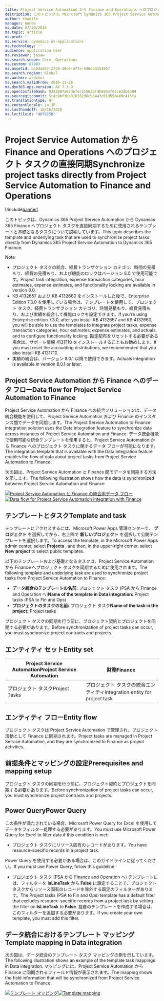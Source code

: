 ```yaml
---
title: Project Service Automation から Finance and Operations へのプロジェクト タスクの直接同期
description: このトピックは、Microsoft Dynamics 365 Project Service Automation から Dynamics 365 Finance へプロジェクト タスクを直接同期するために使用されるテンプレートと基礎となるタスクについて説明しています。
author: Yowelle
manager: AnnBe
ms.date: 07/20/2018
ms.topic: article
ms.prod: ''
ms.service: dynamics-ax-applications
ms.technology: ''
audience: Application User
ms.reviewer: josaw
ms.search.scope: Core, Operations
ms.custom: 87983
ms.assetid: b454ad57-2fd6-46c9-a77e-646de4153067
ms.search.region: Global
ms.author: andchoi
ms.search.validFrom: 2016-11-28
ms.dyn365.ops.version: AX 7.3.0
ms.openlocfilehash: 0383607a07def6c21562bf4b0893fe3ce3db6a04
ms.sourcegitcommit: 5c4c9bf3ba018562d6cb3443c01d550489c415fa
ms.translationtype: HT
ms.contentlocale: ja-JP
ms.lasthandoff: 10/16/2020
ms.locfileid: "4079250"
---
```

# <a name="synchronize-project-tasks-directly-from-project-service-automation-to-finance-and-operations"></a><span data-ttu-id="5fcb0-103">Project Service Automation から Finance and Operations へのプロジェクト タスクの直接同期</span><span class="sxs-lookup"><span data-stu-id="5fcb0-103">Synchronize project tasks directly from Project Service Automation to Finance and Operations</span></span>

[!include[banner](../includes/banner.md)]

<span data-ttu-id="5fcb0-104">このトピックは、Dynamics 365 Project Service Automation から Dynamics 365 Finance へプロジェクト タスクを直接同期するために使用されるテンプレートと基礎となるタスクについて説明しています。</span><span class="sxs-lookup"><span data-stu-id="5fcb0-104">This topic describes the template and underlying task that are used to synchronize project tasks directly from Dynamics 365 Project Service Automation to Dynamics 365 Finance.</span></span>

> [!NOTE]
> - <span data-ttu-id="5fcb0-105">プロジェクト タスクの統合、経費トランザクション カテゴリ、時間の見積もり、経費の見積もり、および機能のロックはバージョン 8.0 で使用可能です。</span><span class="sxs-lookup"><span data-stu-id="5fcb0-105">Project task integration, expense transaction categories, hour estimates, expense estimates, and functionality locking are available in version 8.0.</span></span>
> - <span data-ttu-id="5fcb0-106">KB 4132657 および KB 4132660 をインストールした後で、Enterprise Edition 7.3.0 を使用している場合は、テンプレートを使用して、プロジェクト タスク、経費トランザクション カテゴリ、時間見積もり、経費見積もり、および実績を統合して機能ロックを設定できます。</span><span class="sxs-lookup"><span data-stu-id="5fcb0-106">If you're using Enterprise edition 7.3.0, after you install KB 4132657 and KB 4132660, you will be able to use the templates to integrate project tasks, expense transaction categories, hour estimates, expense estimates, and actuals, and to configure functionality locking.</span></span> <span data-ttu-id="5fcb0-107">勘定配布をリセットする必要がある場合は、サポート情報 4131710 をインストールすることもお勧めします。</span><span class="sxs-lookup"><span data-stu-id="5fcb0-107">If you must reset the accounting distributions, we recommended that you also install KB 4131710.</span></span>
> - <span data-ttu-id="5fcb0-108">実績の統合は、バージョン 8.0.1 以降で使用できます。</span><span class="sxs-lookup"><span data-stu-id="5fcb0-108">Actuals integration is available in version 8.0.1 or later.</span></span>

## <a name="data-flow-for-project-service-automation-to-finance"></a><span data-ttu-id="5fcb0-109">Project Service Automation から Finance へのデータ フロー</span><span class="sxs-lookup"><span data-stu-id="5fcb0-109">Data flow for Project Service Automation to Finance</span></span>

<span data-ttu-id="5fcb0-110">Project Service Automation から Finance への統合ソリューションは、データ統合機能を使用して、Project Service Automation および Finance のインスタンス間でデータを同期します。</span><span class="sxs-lookup"><span data-stu-id="5fcb0-110">The Project Service Automation to Finance integration solution uses the Data integration feature to synchronize data across instances of Project Service Automation and Finance.</span></span> <span data-ttu-id="5fcb0-111">データ統合機能で使用可能な統合テンプレートを使用すると、Project Service Automation から Finance へのプロジェクト タスクに関するデータ フローが可能になります。</span><span class="sxs-lookup"><span data-stu-id="5fcb0-111">The integration template that is available with the Data integration feature enables the flow of data about project tasks from Project Service Automation to Finance.</span></span>

<span data-ttu-id="5fcb0-112">次の図は、Project Service Automation と Finance 間でデータを同期する方法を示します。</span><span class="sxs-lookup"><span data-stu-id="5fcb0-112">The following illustration shows how the data is synchronized between Project Service Automation and Finance.</span></span>

<span data-ttu-id="5fcb0-113">[![Project Service Automation と Finance の統合用データ フロー](./media/ProjectTasksFlow.png)](./media/ProjectTasksFlow.png)</span><span class="sxs-lookup"><span data-stu-id="5fcb0-113">[![Data flow for Project Service Automation integration with Finance](./media/ProjectTasksFlow.png)](./media/ProjectTasksFlow.png)</span></span>

## <a name="template-and-task"></a><span data-ttu-id="5fcb0-114">テンプレートとタスク</span><span class="sxs-lookup"><span data-stu-id="5fcb0-114">Template and task</span></span>

<span data-ttu-id="5fcb0-115">テンプレートにアクセスするには、Microsoft Power Apps 管理センターで、 **プロジェクト** を選択してから、右上隅で **新しいプロジェクト** を選択して公開テンプレートを選択します。</span><span class="sxs-lookup"><span data-stu-id="5fcb0-115">To access the template, in the Microsoft Power Apps admin center, select **Projects** , and then, in the upper-right corner, select **New project** to select public templates.</span></span>

<span data-ttu-id="5fcb0-116">以下のテンプレートおよび基礎となるタスクは、Project Service Automation から Finance へプロジェクト タスクを同期するために使用されます。</span><span class="sxs-lookup"><span data-stu-id="5fcb0-116">The following template and underlying task are used to synchronize project tasks from Project Service Automation to Finance:</span></span>

- <span data-ttu-id="5fcb0-117">**データ統合のテンプレートの名前:** プロジェクト タスク (PSA から Finance and Operation へ)</span><span class="sxs-lookup"><span data-stu-id="5fcb0-117">**Name of the template in Data integration:** Project tasks (PSA to Fin and Ops)</span></span>
- <span data-ttu-id="5fcb0-118">**プロジェクトのタスクの名前:** プロジェクト タスク</span><span class="sxs-lookup"><span data-stu-id="5fcb0-118">**Name of the task in the project:** Project tasks</span></span>

<span data-ttu-id="5fcb0-119">プロジェクト タスクの同期を行う前に、プロジェクト契約とプロジェクトを同期する必要があります。</span><span class="sxs-lookup"><span data-stu-id="5fcb0-119">Before synchronization of project tasks can occur, you must synchronize project contracts and projects.</span></span>

## <a name="entity-set"></a><span data-ttu-id="5fcb0-120">エンティティ セット</span><span class="sxs-lookup"><span data-stu-id="5fcb0-120">Entity set</span></span>

| <span data-ttu-id="5fcb0-121">Project Service Automation</span><span class="sxs-lookup"><span data-stu-id="5fcb0-121">Project Service Automation</span></span> | <span data-ttu-id="5fcb0-122">財務</span><span class="sxs-lookup"><span data-stu-id="5fcb0-122">Finance</span></span>                             |
|----------------------------|-------------------------------------|
| <span data-ttu-id="5fcb0-123">プロジェクト タスク</span><span class="sxs-lookup"><span data-stu-id="5fcb0-123">Project Tasks</span></span>              | <span data-ttu-id="5fcb0-124">プロジェクト タスクの統合エンティティ</span><span class="sxs-lookup"><span data-stu-id="5fcb0-124">Integration entity for project task</span></span> |

## <a name="entity-flow"></a><span data-ttu-id="5fcb0-125">エンティティ フロー</span><span class="sxs-lookup"><span data-stu-id="5fcb0-125">Entity flow</span></span>

<span data-ttu-id="5fcb0-126">プロジェクト タスクは Project Service Automation で管理され、プロジェクト活動として Finance に同期されます。</span><span class="sxs-lookup"><span data-stu-id="5fcb0-126">Project tasks are managed in Project Service Automation, and they are synchronized to Finance as project activities.</span></span>

## <a name="prerequisites-and-mapping-setup"></a><span data-ttu-id="5fcb0-127">前提条件とマッピングの設定</span><span class="sxs-lookup"><span data-stu-id="5fcb0-127">Prerequisites and mapping setup</span></span>

<span data-ttu-id="5fcb0-128">プロジェクト タスクの同期を行う前に、プロジェクト契約とプロジェクトを同期する必要があります。</span><span class="sxs-lookup"><span data-stu-id="5fcb0-128">Before synchronization of project tasks can occur, you must synchronize project contracts and projects.</span></span>

## <a name="power-query"></a><span data-ttu-id="5fcb0-129">Power Query</span><span class="sxs-lookup"><span data-stu-id="5fcb0-129">Power Query</span></span>

<span data-ttu-id="5fcb0-130">この条件が満たされている場合、Microsoft Power Query for Excel を使用してデータをフィルター処理する必要があります。</span><span class="sxs-lookup"><span data-stu-id="5fcb0-130">You must use Microsoft Power Query for Excel to filter data if this condition is met:</span></span>

- <span data-ttu-id="5fcb0-131">プロジェクト タスクにリソース固有のレコードがあります。</span><span class="sxs-lookup"><span data-stu-id="5fcb0-131">You have resource-specific records in a project task.</span></span>

<span data-ttu-id="5fcb0-132">Power Query を使用する必要がある場合は、このガイドラインに従ってください。</span><span class="sxs-lookup"><span data-stu-id="5fcb0-132">If you must use Power Query, follow this guideline:</span></span>

- <span data-ttu-id="5fcb0-133">プロジェクト タスク (PSA から Finance and Operation へ) テンプレートには、フィルターを **IsLineTask** から **False** に設定することで、プロジェクト タスクからリソース固有のレコードを除外する既定のフィルターがあります。</span><span class="sxs-lookup"><span data-stu-id="5fcb0-133">The Project tasks (PSA to Fin and Ops) template has a default filter that excludes resource-specific records from a project task by setting the filter on **IsLineTask** to **False**.</span></span> <span data-ttu-id="5fcb0-134">独自のテンプレートを作成する場合は、このフィルターを追加する必要があります。</span><span class="sxs-lookup"><span data-stu-id="5fcb0-134">If you create your own template, you must add this filter.</span></span>

## <a name="template-mapping-in-data-integration"></a><span data-ttu-id="5fcb0-135">データ統合におけるテンプレート マッピング</span><span class="sxs-lookup"><span data-stu-id="5fcb0-135">Template mapping in Data integration</span></span>

<span data-ttu-id="5fcb0-136">次の図は、データ統合のテンプレート タスク マッピングの例を示しています。</span><span class="sxs-lookup"><span data-stu-id="5fcb0-136">The following illustration shows an example of the template task mappings in Data integration.</span></span> <span data-ttu-id="5fcb0-137">マッピングには、Project Service Automation から Finance に同期されるフィールド情報が表示されます。</span><span class="sxs-lookup"><span data-stu-id="5fcb0-137">The mapping shows the field information that will be synchronized from Project Service Automation to Finance.</span></span>

<span data-ttu-id="5fcb0-138">[![テンプレート マッピング](./media/ProjectTasksMapping.png)](./media/ProjectTasksMapping.png)</span><span class="sxs-lookup"><span data-stu-id="5fcb0-138">[![Template mapping](./media/ProjectTasksMapping.png)](./media/ProjectTasksMapping.png)</span></span>
